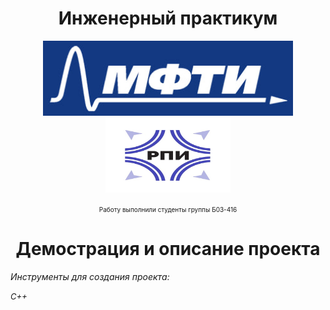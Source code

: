 <h1 align="center">Инженерный практикум</h1>

<p align="center"> <img src="logo.jpg" alt="logo" height = "120" width="400"/> <img src="logo_2.jpg" alt="logo_2" height = "120" width="200"/>

<p align = "center"> <span style="font-size: 10px;">Работу выполнили студенты группы Б03-416</span>

<h1 align = "center"> Демострация и описание проекта</h1>
  
<i>Инструменты для создания проекта: 

<span style="font-size: 13px;"> C++
